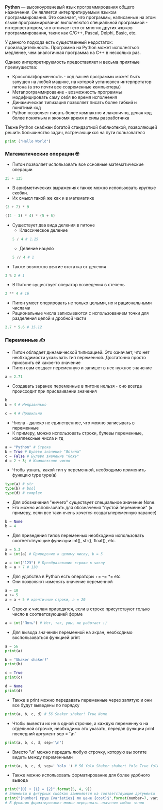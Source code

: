 __Python__ — высокоуровневый язык программирования общего назначения. Он является интерпретируемым языком программирования. Это означает, что программы, написанные на этом языке программирования выполняются специальной программой - интерпретатором, что отличает его от многих других языков программирования, таких как C/C++, Pascal, Delphi, Basic, etc.

У данного подхода есть существенный недостаток: производительность. Программа на Python может исполняться медленее, чем аналогичная программа на C++ в несколько раз. 

Однако интерпретируемость предоставляет и весьма приятные преимущества:
* Кроссплатформенность - код вашей программы может быть запущен на любой машине, на которой установлен интерпретатор питона (а это почти все современные компьютеры)
* Метапрограммирование - возможность программы модифицировать саму себя во время исполнения
* Динамическая типизация позволяет писать более гибкий и понятный код
* Python позволяет писать более компактно и лаконично, делая код более понятным и экономя время и силы разработчика

Также Python снабжен богатой стандартной библиотекой, позволяющей решить большинство задач, встречающихся на пути пользователя

```python
print ("Hello World")
```

### Математические операции :nerd_face:
* Питон позволяет использовать все основные математические операции

```python
25 + 125
```

* В арифметических выражениях также можно использовать круглые скобки. 
* Их смысл такой же как и в математике

```python
(3 + 7) * 9
```
```python
((2 - 3) * 4) * (5 + 6)
```


* Существует два вида деления в питоне
    * Классическое деление
    ```python
    5 / 4 # 1.25
    ``` 
    * Деление нацело
    ```python
    5 // 4 # 1
    ``` 
 * Также возможно взятие отстатка от деления
 ```python
 3 % 2 # 1
 ``` 
 * В Питоне существует оператор возведения в степень
 ```python
 2 ** 4 # 16
 ``` 
* Питон умеет оперировать не только целыми, но и рациональными числами
* Рациональные числа записываются с использованием точки для разделения целой и дробной части
```python
2.7 * 5.6 # 15.12
 ``` 
 ### Переменные :writing_hand:
 
* Питон обладает динамической типизацией. Это означает, что нет необходимости указывать тип переменной. Достаточно просто присвоить ей какое-то значение
* Питон сам создаст переменную и запишет в нее нужное значение

```python
a = 2.71
 ``` 
* Создавать заранее переменные в питоне нельзя - оно всегда происходит при присваивании значения
```python
b
b = 4 # Неправильно

c = 4 # Правильно
 ``` 
 
* Числа - далеко не единственное, что можно записывать в переменные
* К примеру, можно использовать строки, булевы переменные, комплексные числа и тд

```python
a = "Python" # Строка
b = True # Булево значение "Истина"
c = False # Булево значение "Ложь"
d = 2 + 3j # Комплексное число
 ``` 
 
* Чтобы узнать, какой тип у переменной, необходимо применить функцию type
type(a)

```python
type(a) # str
type(b) # bool
type(d) # complex
 ``` 
 
* Для обозначения "ничего" существует специальное значение None.
* Его можно использовать для обозначения "пустой переменной" (к примеру, если все таки очень хочется создатьпеременную заранее)

```python
b = None
b = 4
 ``` 
* Для приведения типов переменных необходимо использовать соответствующие фуникции int(), str(), float(), etc.
```python
a = 5.3
b = int(a) # Приведение к целому числу, b = 5
 ``` 
 
 ```python
a = int("123") # Преобразование строки к числу
b = a + 7 # 130
 ``` 
 
* Для удобства в Python есть операторы += -= *= etc
* Они позволяют изменять значение переменной

 ```python
a = 10
a += 5
a = a + 5 # идентичные строки, a = 20
 ``` 
 
* Строки к числам приводятся, если в строке присутствуют только число в соответсвующией форме
 ```python
a = int("Пять") # Нет, так, увы, не работает :)
 ``` 
* Для вывода значеняи переменной на экран, необходимо воспользоваться функцией print
```python
a = 56
print(a)

b = "Shaker shaker!"
print(b)

c = True
print(c)

d = None
print(d)

 ``` 
 * Также в print можно передавать переменные через запятую и они все будут выведены по порядку
 
```python
print(a, b, c, d) # 56 Shaker shaker! True None
 ```
* Чтобы вывести их не в одной строчке, а каждую переменную на отдельной строчке, необходимо это указать, передав функции print последний аргумент sep = '\n'
 
 ```python
print(a, b, c, d, sep='\n')
 ```
* Вместо '\n' можно передать любую строчку, которую вы хотите видеть между переменными
 
```python
print(a, b, c, d, sep=' Yolo ') # 56 Yolo Shaker shaker! Yolo True Yolo None
 ```
 
* Также можно использовать форматирование для более удобного вывода

 ```python
print("{0} + {1} = {2}".format(5, 4, 9)) 
# Элементы в фигурных скобках заменяются на соответствующие аргументы
print("{number} груш {varieties} по цене {cost}$".format(number=7, varieties="Дюшес", cost=5.6))
# В функцию форматирования можно передавать значения любых типов
 ```

